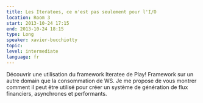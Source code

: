 ```yaml
---
title: Les Iteratees, ce n'est pas seulement pour l'I/O
location: Room 3
start: 2013-10-24 17:15
end: 2013-10-24 18:15
type: Long
speaker: xavier-bucchiotty
topic: 
level: intermediate
language: fr
---
```


Découvrir une utilisation du framework Iteratee de Play! Framework sur un autre domain que la consommation de WS. 
Je me propose de vous montrer comment il peut être utilisé pour créer un système de génération de flux financiers, asynchrones et performants.
